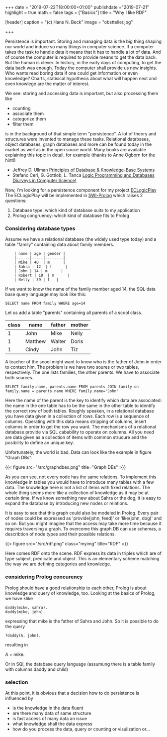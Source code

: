 +++
date = "2019-07-22T18:00:00+01:00"
publishdate ="2019-07-21"
highlight = true
math = false
tags = ["Basics"]
title = "Why I like RDF"

[header]
  caption = "(c) Hans N. Beck"
  image = "obstteller.jpg"

+++

Persistence is important. Storing and managing data is the big thing shaping our world and induce so many things in computer science. If a computer takes the task to handle data it means that it has to handle a lot of data. And of course the computer is required to provide means to get the data back. But the human is clever. In history, in the early days of computing, to get the data back was enough. Today the computer shall provide us new insights. Who wants read boring data if one could get information or even knowledge? Charts, statisical hypothesis about what will happen next and even knowlege are the matter of interest.
 
We see: storing and accessing data is important, but also processing them like

+  counting
+  associate them
+  categorize them
+  filter them

is in the background of that simple term "persistence". A lot of theory and structures were invented to manage these tasks. Relational databases, object databases, graph databases and more can be found today in the market as well as in the open souce world. Many books are available explaining this topic in detail, for example (thanks to Anne Ogborn for the hint!)

+  Jeffrey D. Ullman [Principles of Database & Knowledge-Base Systems](https://www.amazon.com/dp/0716781581/ref=cm_sw_r_tw_dp_U_x_0einDbE4CNB3D)
+  Stefano Ceri, G. Gottlob, L. Tanca [Logic Programming and Databases (Surveys in Computer Science)](https://www.amazon.com/dp/0387517286/ref=cm_sw_r_tw_dp_U_x_wjinDb0788341)

Now, I'm looking for a persistence component for my project [ECLogicPlay](en/project/prologgameengine/) The ECLogicPlay will be implemented in [SWI-Prolog](http://www.swi-prolog.org) which raises 2 questions: 

1.  Database type: which kind of database suits to my application
2.  Prolog congruency: which kind of database fits to Prolog


### Considering database types

Assume we have a relational database (the widely used type today) and a table "family" containing data about family members. 

		| name | age | gender |
		|------|-----|--------|
		| Mike | 40  | m      |
		| Sahra | 12  | f      |
		| John | 14 | m      |
		| Robert | 10  | m      |
		| Nelly | 39 | f   |

If we want to know the name of the family member aged 14, the SQL data base query language may look like this: 

    SELECT name FROM family WHERE age=14

Let us add a table "parents" containing all parents of a scool class.

| class | name | father | mother |
|-------|------|--------|--------|
| 1	| John | Mike | Nelly |
| 1 | Matthew | Walter | Doris |
| 1 | Cindy | John | Tiz |

 A teacher of the scool might want to know who is the father of John in order to contact him. The problem is we have two soures or two tables, respectively. The one lists families, the other parents. We have to associate both sources. 

	SELECT family.name, parents.name FROM parents JOIN family on family.name = parents.name WHERE family.name="John"

Here the name of the parent is the key to identify which data are associated: the name in the one table has to be the same in the other table to identify the correct row of both tables. Roughly speaken, in a relational database you have data given in a collection of rows. Each row is a sequence of columns. Operating with this data means stripping of columns, insert columns in order to get the row you want. The mechanisms of a relational database provide via SQL cabability to operate on columns. All you need are data given as a collection of items with common strucure and the posibility to define an unique key.


Unfortunately, the world is bad. Data can look like the example in figure "Graph DBs":

{{< figure src="/src/graphdbex.png" title="Graph DBs" >}}

As you can see, not every node has the same relations. To implement this knowledge in tables you would have to introduce many tables with a few data. The knowledge here is not a list of items with fixed relations. The whole thing seems more like a collection of knowledge as it may be at certain time. If we know something new about Sahra or the dog, it is easy to expand the database by introducing new nodes or relations. 

It is easy to see that this graph could also be modeled in Prolog. Every pair of nodes could be expressed as 'provide(john, feed)' or 'like(john, dog)' and so on. But you might imagine that the access may take more time because it requires traversing a graph. To overcome this graph DB can use schemas, a describtion of node types and their possible relations.

{{< figure src="/src/rdf.png" class="myimg" title="RDF" >}}

Here comes RDF onto the scene. RDF express its data in triples which are of type subject, predicate and object. This is an elementary scheme matching the way we are defining categories and knowledge. 



### considering Prolog concurency

Prolog should have a good relationship to each other, Prolog is about knowledge and query of knowledge, too. Looking at the basics of Prolog, we have klike

    daddy(mike, sahra).
    daddy(mike, john).

 expressing that mike is the father of Sahra and John. So it is possible to do the query

    ?daddy(A, john).

 resulting in 

   A = mike.

 Or in SQl, the database query language (assumung there is a table family with columns daddy and child)


### selection

At this point, it is obvious that a decision how to do persistence is influenced by

*  is the knowledge in the data fluent 
*  are there many data of same structure
*  is fast access of many data an issue
*  what knowledge shall the data express
*  how do you process the data, query or counting or visulization or...